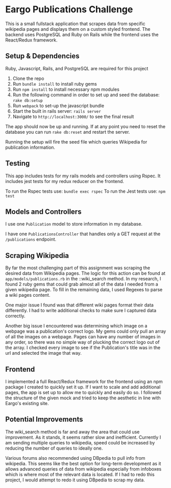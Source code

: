 # Eargo Publications Challenge

This is a small fullstack application that scrapes data from specific wikipedia pages and displays them on a custom styled frontend. The backend uses PostgreSQL and Ruby on Rails while the frontend uses the React/Redux framework.

## Setup & Dependencies
Ruby, Javascript, Rails, and PostgreSQL are required for this project
1. Clone the repo
2. Run `bundle install` to install ruby gems
3. Run `npm install` to install necessary npm modules
4. Run the following command in order to set up and seed the database: `rake db:setup`
5. Run `webpack` to set-up the javascript bundle
6. Start the built in rails server: `rails server`
7. Navigate to `http://localhost:3000/` to see the final result

The app should now be up and running. If at any point you need to reset the database you can run `rake db:reset` and restart the server.

Running the setup will fire the seed file which queries Wikipedia for publication information.

## Testing

This app includes tests for my rails models and controllers using Rspec. It includes jest tests for my redux reducer on the frontend.

To run the Rspec tests use: `bundle exec rspec`
To run the Jest tests use: `npm test`

## Models and Controllers

I use one `Publication` model to store information in my database.

I have one `PublicationsController` that handles only a GET request at the `/publications` endpoint.

## Scraping Wikipedia

By far the most challenging part of this assignment was scraping the desired data from Wikipedia pages. The logic for this action can be found at `app/models/publications.rb` in the ::wiki_search method. In my research, I found 2 ruby gems that could grab almost all of the data I needed from a given wikipedia page. To fill in the remaining data, I used Regexes to parse a wiki pages content.

One major issue I found was that different wiki pages format their data differently. I had to write additional checks to make sure I captured data correctly.

Another big issue I encountered was determining which image on a webpage was a publication's correct logo. My gems could only pull an array of all the images on a webpage. Pages can have any number of images in any order, so there was no simple way of plucking the correct logo out of the array. I checked every image to see if the Publication's title was in the url and selected the image that way.

## Frontend

I implemented a full React/Redux framework for the frontend using an npm package I created to quickly set it up. If I want to scale and add additional pages, the app is set up to allow me to quickly and easily do so. I followed the structure of the given mock and tried to keep the aesthetic in line with Eargo's existing site.

## Potential Improvements

The wiki_search method is far and away the area that could use improvement. As it stands, it seems rather slow and inefficient. Currently I am sending multiple queries to wikipedia, speed could be increased by reducing the number of queries to ideally one.

Various forums also recommended using DBpedia to pull info from wikipedia. This seems like the best option for long-term development as it allows advanced queries of data from wikipedia especially from infoboxes which is where most of the relevant data is located. If I had to redo this project, I would attempt to redo it using DBpedia to scrap my data.
